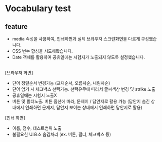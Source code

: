 # Vocabulary test

## feature

- media 속성을 사용하여, 인쇄하면과 실제 브라우저 스크린화면을 다르게 구성했습니다.
- CSS 변수 합성을 시도해봤습니다.
- Date 객체를 활용하여 공휴일에는 시험지가 노출되지 않도록 설정했습니다.
  <br/> <br/>

[브라우저 화면]

- 단어 정렬순서 변경가능 (교재순서, 오름차순, 내림차순)
- 단어 암기 시 체크박스 선택가능. 선택유무에 따라서 글씨색상 변경 및 strike 노출
- 공휴일에는 시험지 노출X
- 버튼 및 필터노출. 버튼 옵션에 따라, 문제지 / 답안지로 활용 가능 (답안지 숨긴 상태에서 인쇄하면 문제지, 답안지 보이는 상태에서 인쇄하면 답안지로 활용)

[인쇄 화면]

- 이름, 점수, 테스트범위 노출
- 불필요한 UI요소 숨김처리 (ex. 버튼, 필터, 체크박스 등)
